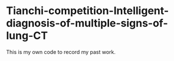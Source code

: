 # Tianchi-competition-Intelligent-diagnosis-of-multiple-signs-of-lung-CT
This is my own code to record my past work.
